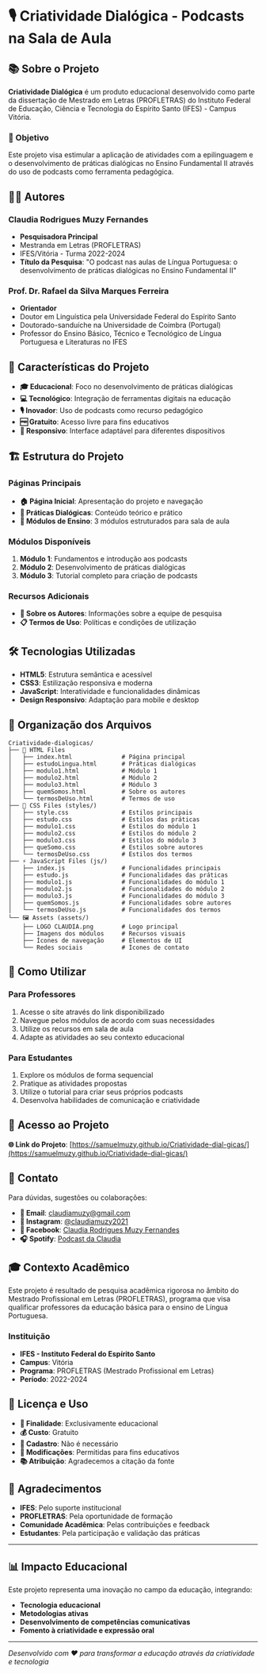 # 🎙️ Criatividade Dialógica - Podcasts na Sala de Aula

## 📚 Sobre o Projeto

**Criatividade Dialógica** é um produto educacional desenvolvido como parte da dissertação de Mestrado em Letras (PROFLETRAS) do Instituto Federal de Educação, Ciência e Tecnologia do Espírito Santo (IFES) - Campus Vitória.

### 🎯 Objetivo
Este projeto visa estimular a aplicação de atividades com a epilinguagem e o desenvolvimento de práticas dialógicas no Ensino Fundamental II através do uso de podcasts como ferramenta pedagógica.

## 👩‍🏫 Autores

### **Claudia Rodrigues Muzy Fernandes**
- **Pesquisadora Principal**
- Mestranda em Letras (PROFLETRAS)
- IFES/Vitória - Turma 2022-2024
- **Título da Pesquisa**: "O podcast nas aulas de Língua Portuguesa: o desenvolvimento de práticas dialógicas no Ensino Fundamental II"

### **Prof. Dr. Rafael da Silva Marques Ferreira**
- **Orientador**
- Doutor em Linguística pela Universidade Federal do Espírito Santo
- Doutorado-sanduíche na Universidade de Coimbra (Portugal)
- Professor do Ensino Básico, Técnico e Tecnológico de Língua Portuguesa e Literaturas no IFES

## 🌟 Características do Projeto

- **🎓 Educacional**: Foco no desenvolvimento de práticas dialógicas
- **💻 Tecnológico**: Integração de ferramentas digitais na educação
- **🎙️ Inovador**: Uso de podcasts como recurso pedagógico
- **🆓 Gratuito**: Acesso livre para fins educativos
- **📱 Responsivo**: Interface adaptável para diferentes dispositivos

## 🏗️ Estrutura do Projeto

### **Páginas Principais**
- **🏠 Página Inicial**: Apresentação do projeto e navegação
- **📖 Práticas Dialógicas**: Conteúdo teórico e prático
- **🎯 Módulos de Ensino**: 3 módulos estruturados para sala de aula

### **Módulos Disponíveis**
1. **Módulo 1**: Fundamentos e introdução aos podcasts
2. **Módulo 2**: Desenvolvimento de práticas dialógicas
3. **Módulo 3**: Tutorial completo para criação de podcasts

### **Recursos Adicionais**
- **👥 Sobre os Autores**: Informações sobre a equipe de pesquisa
- **📋 Termos de Uso**: Políticas e condições de utilização

## 🛠️ Tecnologias Utilizadas

- **HTML5**: Estrutura semântica e acessível
- **CSS3**: Estilização responsiva e moderna
- **JavaScript**: Interatividade e funcionalidades dinâmicas
- **Design Responsivo**: Adaptação para mobile e desktop

## 📁 Organização dos Arquivos

```
Criatividade-dialogicas/
├── 📄 HTML Files
│   ├── index.html              # Página principal
│   ├── estudoLingua.html       # Práticas dialógicas
│   ├── modulo1.html            # Módulo 1
│   ├── modulo2.html            # Módulo 2
│   ├── modulo3.html            # Módulo 3
│   ├── quemSomos.html          # Sobre os autores
│   └── termosDeUso.html        # Termos de uso
├── 🎨 CSS Files (styles/)
│   ├── style.css               # Estilos principais
│   ├── estudo.css              # Estilos das práticas
│   ├── modulo1.css             # Estilos do módulo 1
│   ├── modulo2.css             # Estilos do módulo 2
│   ├── modulo3.css             # Estilos do módulo 3
│   ├── queSomo.css             # Estilos sobre autores
│   └── termosDeUso.css         # Estilos dos termos
├── ⚡ JavaScript Files (js/)
│   ├── index.js                # Funcionalidades principais
│   ├── estudo.js               # Funcionalidades das práticas
│   ├── modulo1.js              # Funcionalidades do módulo 1
│   ├── modulo2.js              # Funcionalidades do módulo 2
│   ├── modulo3.js              # Funcionalidades do módulo 3
│   ├── quemSomos.js            # Funcionalidades sobre autores
│   └── termosDeUso.js          # Funcionalidades dos termos
└── 🖼️ Assets (assets/)
    ├── LOGO CLAUDIA.png        # Logo principal
    ├── Imagens dos módulos     # Recursos visuais
    ├── Ícones de navegação     # Elementos de UI
    └── Redes sociais           # Ícones de contato
```

## 🚀 Como Utilizar

### **Para Professores**
1. Acesse o site através do link disponibilizado
2. Navegue pelos módulos de acordo com suas necessidades
3. Utilize os recursos em sala de aula
4. Adapte as atividades ao seu contexto educacional

### **Para Estudantes**
1. Explore os módulos de forma sequencial
2. Pratique as atividades propostas
3. Utilize o tutorial para criar seus próprios podcasts
4. Desenvolva habilidades de comunicação e criatividade

## 📱 Acesso ao Projeto

**🌐 Link do Projeto**: [https://samuelmuzy.github.io/Criatividade-dial-gicas/](https://samuelmuzy.github.io/Criatividade-dial-gicas/)

## 📧 Contato

Para dúvidas, sugestões ou colaborações:
- **📧 Email**: claudiamuzy@gmail.com
- **📱 Instagram**: [@claudiamuzy2021](https://www.instagram.com/claudiamuzy2021/)
- **📘 Facebook**: [Claudia Rodrigues Muzy Fernandes](https://www.facebook.com/claudia.rodriguesmuzyfernandes)
- **🎧 Spotify**: [Podcast da Claudia](https://open.spotify.com/show/3XS2YpdyxJepp1uchK2nWR?si=AaGDQTd-TJqRi4_aApYYJw&nd=1&dlsi=cd945a7f5d904057)

## 🎓 Contexto Acadêmico

Este projeto é resultado de pesquisa acadêmica rigorosa no âmbito do Mestrado Profissional em Letras (PROFLETRAS), programa que visa qualificar professores da educação básica para o ensino de Língua Portuguesa.

### **Instituição**
- **IFES - Instituto Federal do Espírito Santo**
- **Campus**: Vitória
- **Programa**: PROFLETRAS (Mestrado Profissional em Letras)
- **Período**: 2022-2024

## 📄 Licença e Uso

- **🎯 Finalidade**: Exclusivamente educacional
- **💰 Custo**: Gratuito
- **📝 Cadastro**: Não é necessário
- **🔄 Modificações**: Permitidas para fins educativos
- **📚 Atribuição**: Agradecemos a citação da fonte

## 🙏 Agradecimentos

- **IFES**: Pelo suporte institucional
- **PROFLETRAS**: Pela oportunidade de formação
- **Comunidade Acadêmica**: Pelas contribuições e feedback
- **Estudantes**: Pela participação e validação das práticas

---

## 📊 Impacto Educacional

Este projeto representa uma inovação no campo da educação, integrando:
- **Tecnologia educacional**
- **Metodologias ativas**
- **Desenvolvimento de competências comunicativas**
- **Fomento à criatividade e expressão oral**

---

*Desenvolvido com ❤️ para transformar a educação através da criatividade e tecnologia*
